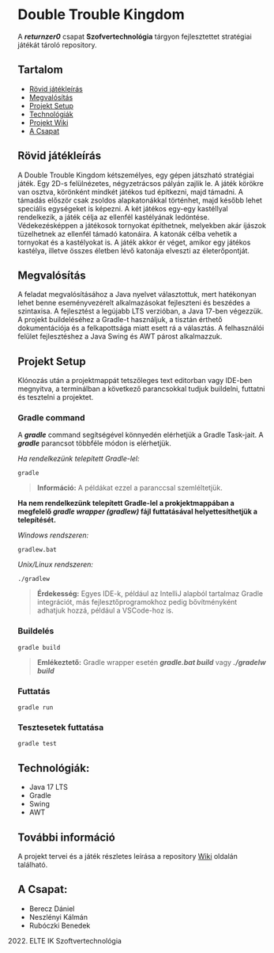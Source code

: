 # Double Trouble Kingdom


A __*returnzer0*__ csapat __Szofvertechnológia__ tárgyon fejlesztettet stratégiai játékát tároló repository.


## Tartalom
- [Rövid játékleírás](#rövid-játékleírás)
- [Megvalósítás](#megvalósítás)
- [Projekt Setup](#projekt-setup)
- [Technológiák](#technológiák)
- [Projekt Wiki](../../wikis/Home)
- [A Csapat](#a-csapat)


## Rövid játékleírás
A Double Trouble Kingdom kétszemélyes, egy gépen játszható stratégiai játék. Egy 2D-s felülnézetes, négyzetrácsos pályán zajlik le. A játék körökre van osztva, körönként mindkét játékos tud építkezni, majd támadni. A támadás először csak zsoldos alapkatonákkal történhet, majd később lehet speciális egységeket is képezni. A két játékos egy-egy kastéllyal rendelkezik, a játék célja az ellenfél kastélyának ledöntése. Védekezésképpen a játékosok tornyokat építhetnek, melyekben akár íjászok tüzelhetnek az ellenfél támadó katonáira. A katonák célba vehetik a tornyokat és a kastélyokat is. A játék akkor ér véget, amikor egy játékos kastélya, illetve összes életben lévő katonája elveszti az életerőpontját.


## Megvalósítás
A feladat megvalósításához a Java nyelvet választottuk, mert hatékonyan lehet benne eseményvezérelt alkalmazásokat fejleszteni és beszédes a szintaxisa. A fejlesztést a legújabb LTS verzióban, a Java 17-ben végezzük. A projekt buildeléséhez a Gradle-t használjuk, a tisztán érthető dokumentációja és a felkapottsága miatt esett rá a választás. A felhasználói felület fejlesztéshez a Java Swing és AWT párost alkalmazzuk.


## Projekt Setup
Klónozás után a projektmappát tetszőleges text editorban vagy IDE-ben megnyitva, a terminálban a következő parancsokkal tudjuk buildelni, futtatni és tesztelni a projektet.


### Gradle command
A __*gradle*__ command segítségével könnyedén elérhetjük a Gradle Task-jait.
A __*gradle*__  parancsot többféle módon is elérhetjük.

*Ha rendelkezünk telepített Gradle-lel:*
```
gradle
```
> __Információ:__ A példákat ezzel a paranccsal szemléltetjük.

__Ha nem rendelkezünk telepített Gradle-lel a prokjektmappában a megfelelő *gradle wrapper (gradlew)* fájl futtatásával helyettesíthetjük a telepítését.__

*Windows rendszeren:*
```
gradlew.bat
```

*Unix/Linux rendszeren:*
```
./gradlew
```

> __Érdekesség:__ Egyes IDE-k, például az IntelliJ alapból tartalmaz Gradle integrációt, más fejlesztőprogramokhoz pedig bővítményként adhatjuk hozzá, például a VSCode-hoz is.


### Buildelés
```
gradle build
```
> __Emlékeztető:__ Gradle wrapper esetén __*gradle.bat build*__ vagy __*./gradelw build*__


### Futtatás
```
gradle run
```


### Tesztesetek futtatása
```
gradle test
```


## Technológiák:
- Java 17 LTS
- Gradle
- Swing
- AWT


## További információ
A projekt tervei és a játék részletes leírása a repository [Wiki](../../wikis/Home) oldalán található.


## A Csapat:
- Berecz Dániel 
- Neszlényi Kálmán 
- Rubóczki Benedek


2022. ELTE IK Szoftvertechnológia